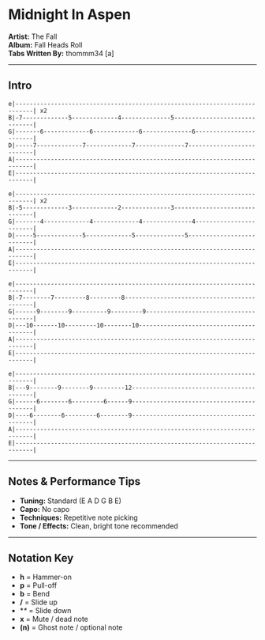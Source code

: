 # Midnight In Aspen

**Artist:** The Fall  
**Album:** Fall Heads Roll  
**Tabs Written By:** thommm34 [a]

---

## Intro

```plaintext
e|---------------------------------------------------------------------------| x2
B|-7-------------5-------------4--------------5------------------------------|
G|-------6-------------6-------------6--------------6------------------------|
D|-----7-------------7-------------7--------------7--------------------------|
A|---------------------------------------------------------------------------|
E|---------------------------------------------------------------------------|
```

```plaintext
e|---------------------------------------------------------------------------| x2
B|-5-------------3-------------2--------------3------------------------------|
G|-------4-------------4-------------4--------------4------------------------|
D|-----5-------------5-------------5--------------5--------------------------|
A|---------------------------------------------------------------------------|
E|---------------------------------------------------------------------------|
```

```plaintext
e|---------------------------------------------------------------------------|
B|-7--------7---------8---------8--------------------------------------------|
G|------9--------9----------9---------9--------------------------------------|
D|---10-------10---------10--------10----------------------------------------|
A|---------------------------------------------------------------------------|
E|---------------------------------------------------------------------------|
```

```plaintext
e|---------------------------------------------------------------------------|
B|---9--------9--------9---------12------------------------------------------|
G|------6--------6---------6------9------------------------------------------|
D|----6--------6---------6--------9------------------------------------------|
A|---------------------------------------------------------------------------|
E|---------------------------------------------------------------------------|
```

---

## Notes & Performance Tips

- **Tuning:** Standard (E A D G B E)  
- **Capo:** No capo  
- **Techniques:** Repetitive note picking  
- **Tone / Effects:** Clean, bright tone recommended  

---

## Notation Key

- **h** = Hammer-on  
- **p** = Pull-off  
- **b** = Bend  
- **/** = Slide up  
- **\** = Slide down  
- **x** = Mute / dead note  
- **(n)** = Ghost note / optional note

